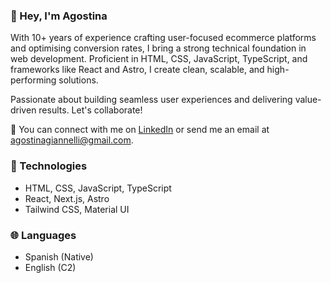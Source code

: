 ### 👋 Hey, I'm Agostina

With 10+ years of experience crafting user-focused ecommerce platforms and optimising conversion rates, I bring a strong technical foundation in web development. Proficient in HTML, CSS, JavaScript, TypeScript, and frameworks like React and Astro, I create clean, scalable, and high-performing solutions.

Passionate about building seamless user experiences and delivering value-driven results. Let's collaborate!

📌 You can connect with me on [LinkedIn](https://www.linkedin.com/in/agostinagiannelli/) or send me an email at [agostinagiannelli@gmail.com](mailto:agostinagiannelli@gmail.com).

### 🚀 Technologies
- HTML, CSS, JavaScript, TypeScript
- React, Next.js, Astro
- Tailwind CSS, Material UI

### 🌐 Languages
- Spanish (Native)
- English (C2)